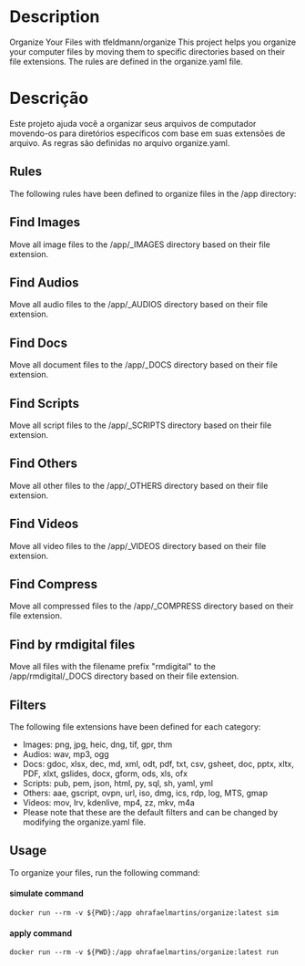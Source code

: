 # Description

Organize Your Files with tfeldmann/organize
This project helps you organize your computer files by moving them to specific directories based on their file extensions. The rules are defined in the organize.yaml file.


# Descrição
Este projeto ajuda você a organizar seus arquivos de computador movendo-os para diretórios específicos com base em suas extensões de arquivo. As regras são definidas no arquivo organize.yaml.


## Rules
The following rules have been defined to organize files in the /app directory:

## Find Images
Move all image files to the /app/_IMAGES directory based on their file extension.

## Find Audios
Move all audio files to the /app/_AUDIOS directory based on their file extension.

## Find Docs
Move all document files to the /app/_DOCS directory based on their file extension.

## Find Scripts
Move all script files to the /app/_SCRIPTS directory based on their file extension.

## Find Others
Move all other files to the /app/_OTHERS directory based on their file extension.

## Find Videos
Move all video files to the /app/_VIDEOS directory based on their file extension.

## Find Compress
Move all compressed files to the /app/_COMPRESS directory based on their file extension.

## Find by rmdigital files
Move all files with the filename prefix "rmdigital" to the /app/rmdigital/_DOCS directory based on their file extension.

## Filters
The following file extensions have been defined for each category:

- Images: png, jpg, heic, dng, tif, gpr, thm
- Audios: wav, mp3, ogg
- Docs: gdoc, xlsx, dec, md, xml, odt, pdf, txt, csv, gsheet, doc, pptx, xltx, PDF, xlxt, gslides, docx, gform, ods, xls, ofx
- Scripts: pub, pem, json, html, py, sql, sh, yaml, yml
- Others: aae, gscript, ovpn, url, iso, dmg, ics, rdp, log, MTS, gmap
- Videos: mov, lrv, kdenlive, mp4, zz, mkv, m4a
- Please note that these are the default filters and can be changed by modifying the organize.yaml file.

## Usage
To organize your files, run the following command:
#### simulate command
```
docker run --rm -v ${PWD}:/app ohrafaelmartins/organize:latest sim 
```
#### apply command
```
docker run --rm -v ${PWD}:/app ohrafaelmartins/organize:latest run 
```
